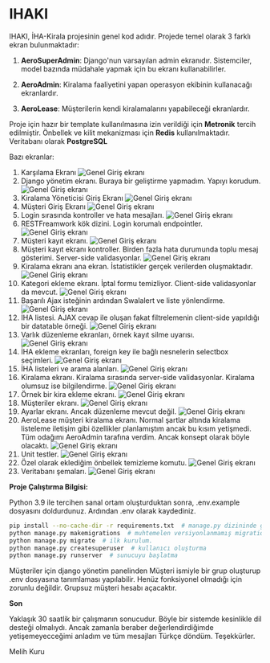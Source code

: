 # IHAKI

IHAKI, İHA-Kirala projesinin genel kod adıdır. Projede temel olarak 3 farklı ekran bulunmaktadır:

1. **AeroSuperAdmin**: Django'nun varsayılan admin ekranıdır. Sistemciler, model bazında müdahale yapmak için bu ekranı
   kullanabilirler.

2. **AeroAdmin**: Kiralama faaliyetini yapan operasyon ekibinin kullanacağı ekranlardır.

3. **AeroLease**: Müşterilerin kendi kiralamalarını yapabileceği ekranlardır.

Proje için hazır bir template kullanılmasına izin verildiği için **Metronik** tercih edilmiştir. Önbellek ve kilit
mekanizması için **Redis** kullanılmaktadır. Veritabanı olarak **PostgreSQL**

Bazı ekranlar:

1. Karşılama Ekranı
   ![Genel Giriş ekranı](https://github.com/melihkuru/IHAKI/blob/main/Screenshoots/1.png?raw=true)
2. Django yönetim ekranı. Buraya bir geliştirme yapmadım. Yapıyı korudum.
   ![Genel Giriş ekranı](https://github.com/melihkuru/IHAKI/blob/main/Screenshoots/2.png?raw=true)
3. Kiralama Yöneticisi Giriş Ekranı
   ![Genel Giriş ekranı](https://github.com/melihkuru/IHAKI/blob/main/Screenshoots/3.png?raw=true)
4. Müşteri Giriş Ekranı
   ![Genel Giriş ekranı](https://github.com/melihkuru/IHAKI/blob/main/Screenshoots/4.png?raw=true)
5. Login sırasında kontroller ve hata mesajları.
   ![Genel Giriş ekranı](https://github.com/melihkuru/IHAKI/blob/main/Screenshoots/5.png?raw=true)
6. RESTFreamwork kök dizini. Login korumalı endpointler.
   ![Genel Giriş ekranı](https://github.com/melihkuru/IHAKI/blob/main/Screenshoots/6.png?raw=true)
7. Müşteri kayıt ekranı.
   ![Genel Giriş ekranı](https://github.com/melihkuru/IHAKI/blob/main/Screenshoots/7.png?raw=true)
8. Müşteri kayıt ekranı kontroller. Birden fazla hata durumunda toplu mesaj gösterimi. Server-side validasyonlar.
   ![Genel Giriş ekranı](https://github.com/melihkuru/IHAKI/blob/main/Screenshoots/8.png?raw=true)
9. Kiralama ekranı ana ekran. İstatistikler gerçek verilerden oluşmaktadır.
   ![Genel Giriş ekranı](https://github.com/melihkuru/IHAKI/blob/main/Screenshoots/9.png?raw=true)
10. Kategori ekleme ekranı. İptal formu temizliyor. Client-side validasyonlar da mevcut.
    ![Genel Giriş ekranı](https://github.com/melihkuru/IHAKI/blob/main/Screenshoots/10.png?raw=true)
11. Başarılı Ajax isteğinin ardından Swalalert ve liste yönlendirme.
    ![Genel Giriş ekranı](https://github.com/melihkuru/IHAKI/blob/main/Screenshoots/11.png?raw=true)
12. İHA listesi. AJAX cevap ile oluşan fakat filtrelemenin client-side yapıldığı bir datatable örneği.
    ![Genel Giriş ekranı](https://github.com/melihkuru/IHAKI/blob/main/Screenshoots/12.png?raw=true)
13. Varlık düzenleme ekranları, örnek kayıt silme uyarısı.
    ![Genel Giriş ekranı](https://github.com/melihkuru/IHAKI/blob/main/Screenshoots/13.png?raw=true)
14. İHA ekleme ekranları, foreign key ile bağlı nesnelerin selectbox seçimleri.
    ![Genel Giriş ekranı](https://github.com/melihkuru/IHAKI/blob/main/Screenshoots/14.png?raw=true)
15. İHA listeleri ve arama alanları.
    ![Genel Giriş ekranı](https://github.com/melihkuru/IHAKI/blob/main/Screenshoots/15.png?raw=true)
16. Kiralama ekranı. Kiralama sırasında server-side validasyonlar. Kiralama olumsuz ise bilgilendirme.
    ![Genel Giriş ekranı](https://github.com/melihkuru/IHAKI/blob/main/Screenshoots/16.png?raw=true)
17. Örnek bir kira ekleme ekranı.
    ![Genel Giriş ekranı](https://github.com/melihkuru/IHAKI/blob/main/Screenshoots/17.png?raw=true)
18. Müşteriler ekranı.
    ![Genel Giriş ekranı](https://github.com/melihkuru/IHAKI/blob/main/Screenshoots/18.png?raw=true)
19. Ayarlar ekranı. Ancak düzenleme mevcut değil.
    ![Genel Giriş ekranı](https://github.com/melihkuru/IHAKI/blob/main/Screenshoots/19.png?raw=true)
20. AeroLease müşteri kiralama ekranı. Normal şartlar altında kiralama listeleme iletişim gibi özellikler planlamıştım
    ancak bu kısım yetişmedi. Tüm odağımı AeroAdmin tarafına verdim. Ancak konsept olarak böyle olacaktı.
    ![Genel Giriş ekranı](https://github.com/melihkuru/IHAKI/blob/main/Screenshoots/20.png?raw=true)
21. Unit testler.
    ![Genel Giriş ekranı](https://github.com/melihkuru/IHAKI/blob/main/Screenshoots/21.png?raw=true)
22. Özel olarak eklediğim önbellek temizleme komutu.
    ![Genel Giriş ekranı](https://github.com/melihkuru/IHAKI/blob/main/Screenshoots/22.png?raw=true)
23. Veritabanı şemaları.
    ![Genel Giriş ekranı](https://github.com/melihkuru/IHAKI/blob/main/Screenshoots/23.png?raw=true)

**Proje Çalıştırma Bilgisi:**

Python 3.9 ile tercihen sanal ortam oluşturduktan sonra, .env.example dosyasını doldurdunuz. Ardından .env olarak
kaydediniz.

```bash
pip install --no-cache-dir -r requirements.txt  # manage.py dizininde gereksinimleri kurmak için.
python manage.py makemigrations  # muhtemelen versiyonlanmamış migration çıkmayacaktır.
python manage.py migrate  # ilk kurulum.
python manage.py createsuperuser  # kullanıcı oluşturma
python manage.py runserver  # sunucuyu başlatma
```

Müşteriler için django yönetim panelinden Müşteri ismiyle bir grup oluşturup .env dosyasına tanımlaması yapılabilir.
Henüz fonksiyonel olmadığı için zorunlu değildir. Grupsuz müşteri hesabı açacaktır.

**Son**

Yaklaşık 30 saatlik bir çalışmanın sonucudur.
Böyle bir sistemde kesinlikle dil desteği olmalıydı. Ancak zamanla beraber değerlendirdiğimde yetişemeyecceğimi anladım ve tüm mesajları Türkçe döndüm.
Teşekkürler.

Melih Kuru


